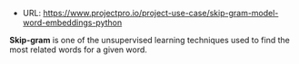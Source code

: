 - URL: https://www.projectpro.io/project-use-case/skip-gram-model-word-embeddings-python

**Skip-gram** is one of the unsupervised learning techniques used to find the most related words for a given word.
